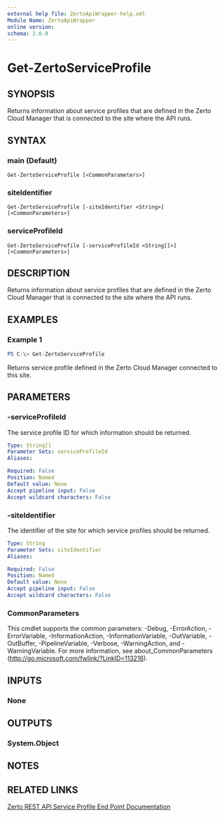 ```yaml
---
external help file: ZertoApiWrapper-help.xml
Module Name: ZertoApiWrapper
online version:
schema: 2.0.0
---
```


# Get-ZertoServiceProfile

## SYNOPSIS
Returns information about service profiles that are defined in the Zerto Cloud Manager that is connected to the site where the API runs.

## SYNTAX

### main (Default)
```
Get-ZertoServiceProfile [<CommonParameters>]
```

### siteIdentifier
```
Get-ZertoServiceProfile [-siteIdentifier <String>] [<CommonParameters>]
```

### serviceProfileId
```
Get-ZertoServiceProfile [-serviceProfileId <String[]>] [<CommonParameters>]
```

## DESCRIPTION
Returns information about service profiles that are defined in the Zerto Cloud Manager that is connected to the site where the API runs.

## EXAMPLES

### Example 1
```powershell
PS C:\> Get-ZertoServiceProfile
```

Returns service profile defined in the Zerto Cloud Manager connected to this site.

## PARAMETERS

### -serviceProfileId
The service profile ID for which information should be returned.

```yaml
Type: String[]
Parameter Sets: serviceProfileId
Aliases:

Required: False
Position: Named
Default value: None
Accept pipeline input: False
Accept wildcard characters: False
```

### -siteIdentifier
The identifier of the site for which service profiles should be returned.

```yaml
Type: String
Parameter Sets: siteIdentifier
Aliases:

Required: False
Position: Named
Default value: None
Accept pipeline input: False
Accept wildcard characters: False
```

### CommonParameters
This cmdlet supports the common parameters: -Debug, -ErrorAction, -ErrorVariable, -InformationAction, -InformationVariable, -OutVariable, -OutBuffer, -PipelineVariable, -Verbose, -WarningAction, and -WarningVariable.
For more information, see about_CommonParameters (http://go.microsoft.com/fwlink/?LinkID=113216).

## INPUTS

### None
## OUTPUTS

### System.Object
## NOTES

## RELATED LINKS
[Zerto REST API Service Profile End Point Documentation](http://s3.amazonaws.com/zertodownload_docs/Latest/Zerto%20Virtual%20Replication%20Zerto%20Virtual%20Manager%20%28ZVM%29%20-%20vSphere%20Online%20Help/RestfulAPIs/StatusAPIs.5.062.html#)
